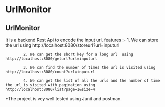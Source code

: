 # UrlMonitor


UrlMonitor
---------

It is a backend Rest Api to encode the input url.
features :- 
            1. We can store the url using http://localhost:8080/storeurl?url=inputurl

            2. We can get the short key for a long url  using http://localhost:8080/geturl?url=inputurl
            
            3. We can find the number of times the url is visited using   http://localhost:8080/count?url=inputurl
            
            4. We can get the list of all the urls and the number of time the url is visited with pagination using    http://localhost:8080/list?page=1&size=4
            
            
             
*The project is vey well tested using Junit and postman.
